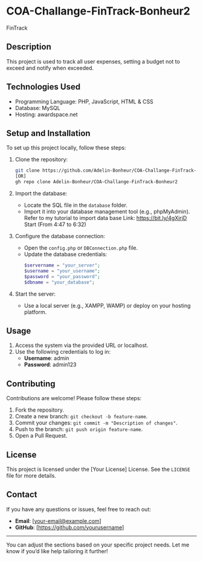 # COA-Challange-FinTrack-Bonheur2
FinTrack

## **Description**  
This project is used to track all user expenses, setting a budget not to exceed and notify when exceeded.  

## **Technologies Used**  
- Programming Language: PHP, JavaScript, HTML & CSS  
- Database: MySQL 
- Hosting: awardspace.net

## **Setup and Installation**  
To set up this project locally, follow these steps:  

1. Clone the repository:  
   ```bash  
   git clone https://github.com/Adelin-Bonheur/COA-Challange-FinTrack-Bonheur2.git
   [OR]
   gh repo clone Adelin-Bonheur/COA-Challange-FinTrack-Bonheur2
   ```  

2. Import the database:  
   - Locate the SQL file in the `database` folder.  
   - Import it into your database management tool (e.g., phpMyAdmin).
  Refer to my tutorial to import data base
  Link: https://bit.ly/4gXirjD
  Start (From 4:47 to 6:32)

3. Configure the database connection:  
   - Open the `config.php` or `DBConnection.php` file.  
   - Update the database credentials:  
     ```php  
     $servername = "your_server";  
     $username = "your_username";  
     $password = "your_password";  
     $dbname = "your_database";  
     ```  

4. Start the server:  
   - Use a local server (e.g., XAMPP, WAMP) or deploy on your hosting platform.  

## **Usage**  
1. Access the system via the provided URL or localhost.  
2. Use the following credentials to log in:  
   - **Username**: admin  
   - **Password**: admin123  

## **Contributing**  
Contributions are welcome! Please follow these steps:  
1. Fork the repository.  
2. Create a new branch: `git checkout -b feature-name`.  
3. Commit your changes: `git commit -m "Description of changes"`.  
4. Push to the branch: `git push origin feature-name`.  
5. Open a Pull Request.  

## **License**  
This project is licensed under the [Your License] License. See the `LICENSE` file for more details.  

## **Contact**  
If you have any questions or issues, feel free to reach out:  
- **Email**: [your-email@example.com]  
- **GitHub**: [https://github.com/yourusername]  

---

You can adjust the sections based on your specific project needs. Let me know if you’d like help tailoring it further!
